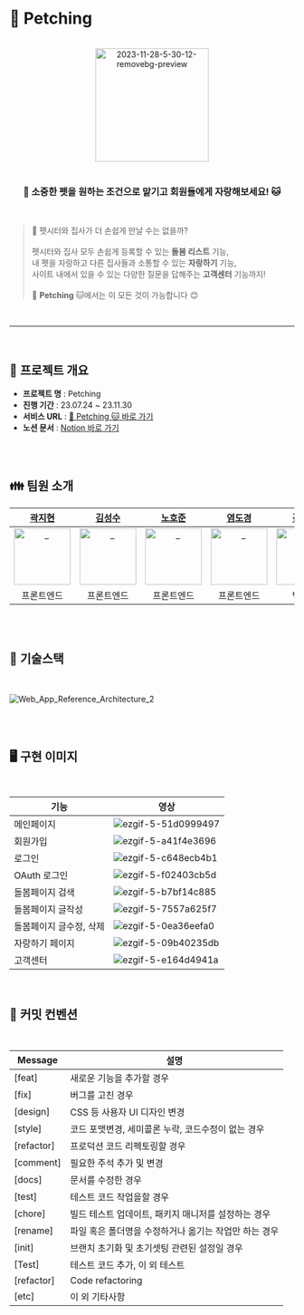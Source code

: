 # 🐾 Petching 
<br>

<div align="center">
    <img src="https://i.ibb.co/w74rDQb/2023-11-28-5-30-12-removebg-preview.png" alt="2023-11-28-5-30-12-removebg-preview" style="width:200px;" />
</div>

<br>


<main align="center">
    <h3 align="center">🐶 소중한 펫을 원하는 조건으로 맡기고 회원들에게 자랑해보세요! 🐱</h3> 
</main>

<br>

> 🤔 펫시터와 집사가 더 손쉽게 만날 수는 없을까?<br>
> <br>
> 펫시터와 집사 모두 손쉽게 등록할 수 있는 **돌봄 리스트** 기능, <br>
> 내 펫을 자랑하고 다른 집사들과 소통할 수 있는 **자랑하기** 기능, <br>
> 사이트 내에서 있을 수 있는 다양한 질문을 답해주는 **고객센터** 기능까지! <br>
> <br>
> 🐶 **Petching** 🐱에서는 이 모든 것이 가능합니다 😊

<br>

------------

<br>

## 🚩 프로젝트 개요

* **프로젝트 명** : Petching
* **진행 기간** : 23.07.24 ~ 23.11.30
* **서비스 URL** : [🐶 Petching 🐱 바로 가기](https://petching.net/)
* **노션 문서** : [Notion 바로 가기](https://www.notion.so/Team-PETmatCHING-30be5eeca58e45138f720cbaec70ea19)

<br>
<br>

## 👪 팀원 소개
|                                                                      [곽지현](https://github.com/938938)                                                             |                                                                         [김성수](https://github.com/ggggggggithub)                                                          |                                                         [노호준](https://github.com/nowaveosu)                                                                              |                                                                            [염도경](https://github.com/yeomdogyeong)                                                        |                                                                       [김상래](https://github.com/ksr0818)                                                           |                                                                                        [김은정](https://github.com/196code-gray)                                          |                                                                         [조만기](https://github.com/sniij)                                                           |
|:--------------------------------------------------------------------------------------------------------------------------------------------------------------------:|:---------------------------------------------------------------------------------------------------------------------------------------------------------------------------:|:---------------------------------------------------------------------------------------------------------------------------------------------------------------------------:|:--------------------------------------------------------------------------------------------------------------------------------------------------------------------------:|:--------------------------------------------------------------------------------------------------------------------------------------------------------------------:|:-------------------------------------------------------------------------------------------------------------------------------------------------------------------------:|:--------------------------------------------------------------------------------------------------------------------------------------------------------------------:|
| <a href="https://github.com/938938"> <img src="https://github.com/Petching/Petching/assets/88307264/380a2d13-8026-4e8a-ae35-f3e1b2884d4e" width=100px alt="_"/> </a> | <a href="https://github.com/ggggggggithub"> <img src="https://github.com/Petching/Petching/assets/88307264/b6aa0934-5b96-4d64-8c1c-7dfa5bb53186" width=100px alt="_"/> </a> |     <a href="https://github.com/938938"> <img src="https://github.com/Petching/Petching/assets/88307264/224a3a76-5a37-4d33-8a36-1a861cb11627" width=100px alt="_"/> </a>    | <a href="https://github.com/yeomdogyeong"> <img src="https://github.com/Petching/Petching/assets/88307264/09c77066-2849-4e56-9365-fbad0e3a049c" width=100px alt="_"/> </a> | <a href="https://github.com/938938"> <img src="https://github.com/Petching/Petching/assets/88307264/e9f67a61-4eaf-48bc-bf40-156b29ab16b1" width=100px alt="_"/> </a> | <a href="https://github.com/938938"> <img src="https://github.com/Petching/Petching/assets/88307264/ab1fac99-817d-49c0-88d6-863341021904" width=100px alt="_"/> </a>      | <a href="https://github.com/938938"> <img src="https://github.com/Petching/Petching/assets/88307264/15b76547-9099-42ee-a0f7-f0596a5667d8" width=100px alt="_"/> </a> |
|                                                                               프론트엔드                                                                              |                                                                                       프론트엔드                                                                             |                                                                     프론트엔드                                                                                               |                                                                                    프론트엔드                                                                               |                                                                            백엔드                                                                                    |                                                                                                  백엔드                                                                   |                                                                                        백엔드                                                                        |


<br>
<br>

## 🚩 기술스택

<br>

![Web_App_Reference_Architecture_2](https://github.com/Petching/Petching/assets/82007474/6eb01093-ce9c-4b13-afb5-21ee97b8fe15)

<br>
<br>

## 🖥 구현 이미지

<br>

| 기능           | 영상                                                                           |
| ---------------------- | -------------------------------------------------------------------------------------- |
| 메인페이지 | ![ezgif-5-51d0999497](https://github.com/Petching/Petching/assets/82007474/e83df650-e4d1-40d1-8a02-29ccde404dd5)|
| 회원가입 | ![ezgif-5-a41f4e3696](https://github.com/Petching/Petching/assets/82007474/4550a79d-85a7-4711-8b61-b3d793b5a60e)|
| 로그인 |![ezgif-5-c648ecb4b1](https://github.com/Petching/Petching/assets/82007474/79579b47-b710-4474-94bd-58088731c377)|
| OAuth 로그인 |![ezgif-5-f02403cb5d](https://github.com/Petching/Petching/assets/82007474/7e903e24-a5f6-4172-a78c-b162260654e9)|
| 돌봄페이지 검색 |![ezgif-5-b7bf14c885](https://github.com/Petching/Petching/assets/82007474/9803e454-c46e-45e9-bc38-07843a456d4f)|
| 돌봄페이지 글작성 | ![ezgif-5-7557a625f7](https://github.com/Petching/Petching/assets/82007474/744d2aaf-c71e-437d-b78e-9ce622beb61e)|
| 돌봄페이지 글수정, 삭제 | ![ezgif-5-0ea36eefa0](https://github.com/Petching/Petching/assets/82007474/4cef97bc-6a14-4cba-9c51-50aee40d296b)|
| 자랑하기 페이지 |![ezgif-5-09b40235db](https://github.com/Petching/Petching/assets/82007474/d4a01270-8ee9-4e11-ad86-a326ded69d6d)|
| 고객센터 |![ezgif-5-e164d4941a](https://github.com/Petching/Petching/assets/82007474/468b4d02-33eb-450e-8a15-e799eb019362)|


<br>

## 🚩 커밋 컨벤션
<br>

| Message     | 설명        |
| ---------------------- | -------------------------------------------------------------------------------------- |
| [feat]      | 새로운 기능을 추가할 경우        |
| [fix]      | 버그를 고친 경우        |
| [design]      | CSS 등 사용자 UI 디자인 변경        |
| [style]      | 코드 포맷변경, 세미콜론 누락, 코드수정이 없는 경우        |
| [refactor]      | 프로덕션 코드 리펙토링할 경우        |
| [comment]      | 필요한 주석 추가 및 변경        |
| [docs]      | 문서를 수정한 경우        |
| [test]      | 테스트 코드 작업을할 경우        |
| [chore]      | 빌드 테스트 업데이트, 패키지 매니저를 설정하는 경우        |
| [rename]      | 파일 혹은 폴더명을 수정하거나 옮기는 작업만 하는 경우        |
| [init]      | 브랜치 초기화 및 초기셋팅 관련된 설정일 경우        |
| [Test]      | 테스트 코드 추가, 이 외 테스트        |
| [refactor]      | Code refactoring        |
|[etc]|이 외 기타사항|

                                                                      
